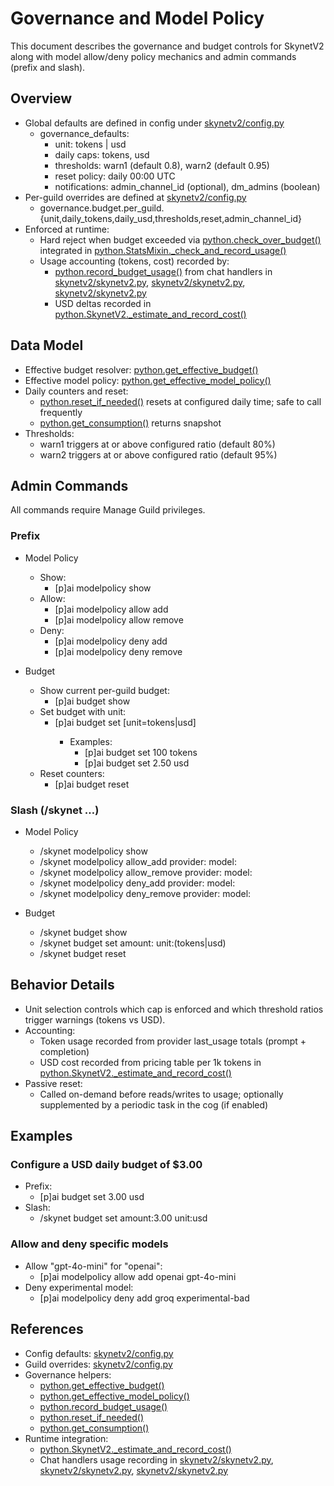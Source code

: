 # Governance and Model Policy

This document describes the governance and budget controls for SkynetV2 along with model allow/deny policy mechanics and admin commands (prefix and slash).

## Overview

- Global defaults are defined in config under [skynetv2/config.py](skynetv2/config.py:154)
  - governance_defaults: 
    - unit: tokens | usd
    - daily caps: tokens, usd
    - thresholds: warn1 (default 0.8), warn2 (default 0.95)
    - reset policy: daily 00:00 UTC
    - notifications: admin_channel_id (optional), dm_admins (boolean)
- Per-guild overrides are defined at [skynetv2/config.py](skynetv2/config.py:220)
  - governance.budget.per_guild.{unit,daily_tokens,daily_usd,thresholds,reset,admin_channel_id}
- Enforced at runtime:
  - Hard reject when budget exceeded via [python.check_over_budget()](skynetv2/governance.py:292) integrated in [python.StatsMixin._check_and_record_usage()](skynetv2/stats.py:15)
  - Usage accounting (tokens, cost) recorded by:
    - [python.record_budget_usage()](skynetv2/governance.py:231) from chat handlers in [skynetv2/skynetv2.py](skynetv2/skynetv2.py:372), [skynetv2/skynetv2.py](skynetv2/skynetv2.py:520), [skynetv2/skynetv2.py](skynetv2/skynetv2.py:1105)
    - USD deltas recorded in [python.SkynetV2._estimate_and_record_cost()](skynetv2/skynetv2.py:172)

## Data Model

- Effective budget resolver: [python.get_effective_budget()](skynetv2/governance.py:60)
- Effective model policy: [python.get_effective_model_policy()](skynetv2/governance.py:22)
- Daily counters and reset:
  - [python.reset_if_needed()](skynetv2/governance.py:143) resets at configured daily time; safe to call frequently
  - [python.get_consumption()](skynetv2/governance.py:186) returns snapshot
- Thresholds:
  - warn1 triggers at or above configured ratio (default 80%)
  - warn2 triggers at or above configured ratio (default 95%)

## Admin Commands

All commands require Manage Guild privileges.

### Prefix

- Model Policy
  - Show:
    - [p]ai modelpolicy show
  - Allow:
    - [p]ai modelpolicy allow add <provider> <model>
    - [p]ai modelpolicy allow remove <provider> <model>
  - Deny:
    - [p]ai modelpolicy deny add <provider> <model>
    - [p]ai modelpolicy deny remove <provider> <model>

- Budget
  - Show current per-guild budget:
    - [p]ai budget show
  - Set budget with unit:
    - [p]ai budget set <amount> [unit=tokens|usd]
      - Examples:
        - [p]ai budget set 100 tokens
        - [p]ai budget set 2.50 usd
  - Reset counters:
    - [p]ai budget reset

### Slash (/skynet …)

- Model Policy
  - /skynet modelpolicy show
  - /skynet modelpolicy allow_add provider:<str> model:<str>
  - /skynet modelpolicy allow_remove provider:<str> model:<str>
  - /skynet modelpolicy deny_add provider:<str> model:<str>
  - /skynet modelpolicy deny_remove provider:<str> model:<str>

- Budget
  - /skynet budget show
  - /skynet budget set amount:<float> unit:(tokens|usd)
  - /skynet budget reset

## Behavior Details

- Unit selection controls which cap is enforced and which threshold ratios trigger warnings (tokens vs USD).
- Accounting:
  - Token usage recorded from provider last_usage totals (prompt + completion)
  - USD cost recorded from pricing table per 1k tokens in [python.SkynetV2._estimate_and_record_cost()](skynetv2/skynetv2.py:172)
- Passive reset:
  - Called on-demand before reads/writes to usage; optionally supplemented by a periodic task in the cog (if enabled)

## Examples

### Configure a USD daily budget of $3.00

- Prefix:
  - [p]ai budget set 3.00 usd
- Slash:
  - /skynet budget set amount:3.00 unit:usd

### Allow and deny specific models

- Allow "gpt-4o-mini" for "openai":
  - [p]ai modelpolicy allow add openai gpt-4o-mini
- Deny experimental model:
  - [p]ai modelpolicy deny add groq experimental-bad

## References

- Config defaults: [skynetv2/config.py](skynetv2/config.py:154)
- Guild overrides: [skynetv2/config.py](skynetv2/config.py:220)
- Governance helpers: 
  - [python.get_effective_budget()](skynetv2/governance.py:60)
  - [python.get_effective_model_policy()](skynetv2/governance.py:22)
  - [python.record_budget_usage()](skynetv2/governance.py:231)
  - [python.reset_if_needed()](skynetv2/governance.py:143)
  - [python.get_consumption()](skynetv2/governance.py:186)
- Runtime integration:
  - [python.SkynetV2._estimate_and_record_cost()](skynetv2/skynetv2.py:172)
  - Chat handlers usage recording in [skynetv2/skynetv2.py](skynetv2/skynetv2.py:372), [skynetv2/skynetv2.py](skynetv2/skynetv2.py:520), [skynetv2/skynetv2.py](skynetv2/skynetv2.py:1105)